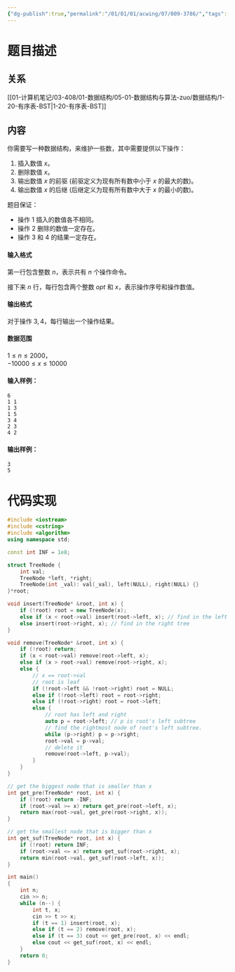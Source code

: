 ```yaml
---
{"dg-publish":true,"permalink":"/01/01/01/acwing/07/009-3786/","tags":["personal/blog","algorithm/数据结构/有序表","algorithm/数据结构/二叉树","algorithm/模板题"]}
---
```



# 题目描述
## 关系
[[01-计算机笔记/03-408/01-数据结构/05-01-数据结构与算法-zuo/数据结构/1-20-有序表-BST\|1-20-有序表-BST]]
## 内容
你需要写一种数据结构，来维护一些数，其中需要提供以下操作：

1.  插入数值 $x$。
2.  删除数值 $x$。
3.  输出数值 $x$ 的前驱 (前驱定义为现有所有数中小于 $x$ 的最大的数)。
4.  输出数值 $x$ 的后继 (后继定义为现有所有数中大于 $x$ 的最小的数)。

题目保证：

*   操作 $1$ 插入的数值各不相同。
*   操作 $2$ 删除的数值一定存在。
*   操作 $3$ 和 $4$ 的结果一定存在。

#### 输入格式

第一行包含整数 $n$，表示共有 $n$ 个操作命令。

接下来 $n$ 行，每行包含两个整数 $opt$ 和 $x$，表示操作序号和操作数值。

#### 输出格式

对于操作 $3,4$，每行输出一个操作结果。

#### 数据范围

$1 \le n \le 2000$，  
$-10000 \le x \le 10000$

#### 输入样例：

```
6
1 1
1 3
1 5
3 4
2 3
4 2
```

#### 输出样例：

```
3
5
```

# 代码实现
```c++
#include <iostream>
#include <cstring>
#include <algorithm>
using namespace std;

const int INF = 1e8;

struct TreeNode {
    int val;
    TreeNode *left, *right;
    TreeNode(int _val): val(_val), left(NULL), right(NULL) {}
}*root;

void insert(TreeNode* &root, int x) {
    if (!root) root = new TreeNode(x);
    else if (x < root->val) insert(root->left, x); // find in the left tree
    else insert(root->right, x); // find in the right tree
}

void remove(TreeNode* &root, int x) {
    if (!root) return;
    if (x < root->val) remove(root->left, x);
    else if (x > root->val) remove(root->right, x);
    else {
        // x == root->val
        // root is leaf
        if (!root->left && !root->right) root = NULL;
        else if (!root->left) root = root->right;
        else if (!root->right) root = root->left;
        else {
            // root has left and right
            auto p = root->left; // p is root's left subtree
            // find the rightmost node of root's left subtree.
            while (p->right) p = p->right;
            root->val = p->val;
            // delete it
            remove(root->left, p->val);
        }
    }
}

// get the biggest node that is smaller than x
int get_pre(TreeNode* root, int x) {
    if (!root) return -INF;
    if (root->val >= x) return get_pre(root->left, x);
    return max(root->val, get_pre(root->right, x));
}

// get the smallest node that is bigger than x
int get_suf(TreeNode* root, int x) {
    if (!root) return INF;
    if (root->val <= x) return get_suf(root->right, x);
    return min(root->val, get_suf(root->left, x));
}

int main()
{
    int n;
    cin >> n;
    while (n--) {
        int t, x;
        cin >> t >> x;
        if (t == 1) insert(root, x);
        else if (t == 2) remove(root, x);
        else if (t == 3) cout << get_pre(root, x) << endl;
        else cout << get_suf(root, x) << endl;
    }
    return 0;
}
```
 